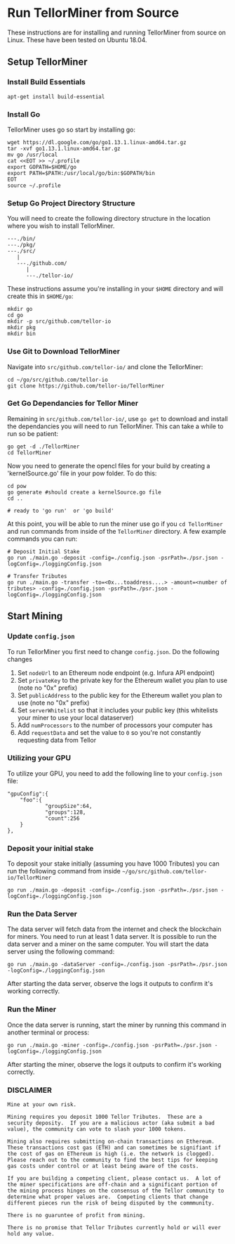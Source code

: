 # Run TellorMiner from Source
These instructions are for installing and running TellorMiner from source on Linux. These have been tested on Ubuntu 18.04.

## Setup TellorMiner
### Install Build Essentials
```
apt-get install build-essential
```
### Install Go
TellorMiner uses go so start by installing go:
```
wget https://dl.google.com/go/go1.13.1.linux-amd64.tar.gz
tar -xvf go1.13.1.linux-amd64.tar.gz
mv go /usr/local
cat <<EOT >> ~/.profile
export GOPATH=$HOME/go
export PATH=$PATH:/usr/local/go/bin:$GOPATH/bin
EOT
source ~/.profile
```

### Setup Go Project Directory Structure
You will need to create the following directory structure in the location where you wish to install TellorMiner.
```
---./bin/
---./pkg/
---./src/
   |
   ---./github.com/
      |
      ---./tellor-io/
```
These instructions assume you're installing in your `$HOME` directory and will create this in `$HOME/go`:
```
mkdir go
cd go
mkdir -p src/github.com/tellor-io
mkdir pkg
mkdir bin
```

### Use Git to Download TellorMiner
Navigate into `src/github.com/tellor-io/` and clone the TellorMiner:
```
cd ~/go/src/github.com/tellor-io
git clone https://github.com/tellor-io/TellorMiner
```

### Get Go Dependancies for Tellor Miner
Remaining in `src/github.com/tellor-io/`, use `go get` to download and install the dependancies you will need to run TellorMiner. This can take a while to run so be patient:
```
go get -d ./TellorMiner
cd TellorMiner
```

Now you need to generate the opencl files for your build by creating a 'kernelSource.go' file in your pow folder.  To do this:

```
cd pow
go generate #should create a kernelSource.go file
cd ..

# ready to 'go run'  or 'go build'
```
At this point, you will be able to run the miner use go if you `cd TellorMiner` and run commands from inside of the `TellorMiner` directory. A few example commands you can run:
```
# Deposit Initial Stake
go run ./main.go -deposit -config=./config.json -psrPath=./psr.json -logConfig=./loggingConfig.json

# Transfer Tributes
go run ./main.go -transfer -to=<0x...toaddress....> -amount=<number of tributes> -config=./config.json -psrPath=./psr.json -logConfig=./loggingConfig.json
```

## Start Mining
### Update `config.json`
To run TellorMiner you first need to change `config.json`. Do the following changes
1. Set `nodeUrl` to an Ethereum node endpoint (e.g. Infura API endpoint)
2. Set `privateKey` to the private key for the Ethereum wallet you plan to use (note no "0x" prefix)
3. Set `publicAddress` to the public key for the Ethereum wallet you plan to use (note no "0x" prefix)
4. Set `serverWhitelist` so that it includes your public key (this whitelists your miner to use your local dataserver)
5. Add `numProcessors` to the number of processors your computer has
6. Add `requestData` and set the value to `0` so you're not constantly requesting data from Tellor

### Utilizing your GPU
To utilize your GPU, you need to add the following line to your `config.json` file:
 
    "gpuConfig":{
        "foo":{
                "groupSize":64,
                "groups":128,
                "count":256
        }
    },


### Deposit your initial stake
To deposit your stake initially (assuming you have 1000 Tributes) you can run the following command from inside `~/go/src/github.com/tellor-io/TellorMiner`
```
go run ./main.go -deposit -config=./config.json -psrPath=./psr.json -logConfig=./loggingConfig.json
```

### Run the Data Server
The data server will fetch data from the internet and check the blockchain for miners. You need to run at least 1 data server. It is possible to run the data server and a miner on the same computer. You will start the data server using the following command:
```
go run ./main.go -dataServer -config=./config.json -psrPath=./psr.json -logConfig=./loggingConfig.json
```
After starting the data server, observe the logs it outputs to confirm it's working correctly.

### Run the Miner
Once the data server is running, start the miner by running this command in another terminal or process:
```
go run ./main.go -miner -config=./config.json -psrPath=./psr.json -logConfig=./loggingConfig.json
```
After starting the miner, observe the logs it outputs to confirm it's working correctly.

### DISCLAIMER


    Mine at your own risk.  

    Mining requires you deposit 1000 Tellor Tributes.  These are a security deposity.  If you are a malicious actor (aka submit a bad value), the community can vote to slash your 1000 tokens.  

    Mining also requires submitting on-chain transactions on Ethereum.  These transactions cost gas (ETH) and can sometimes be signifiant if the cost of gas on EThereum is high (i.e. the network is clogged).  Please reach out to the community to find the best tips for keeping gas costs under control or at least being aware of the costs. 

    If you are building a competing client, please contact us.  A lot of the miner specifications are off-chain and a significant portion of the mining process hinges on the consensus of the Tellor community to determine what proper values are.  Competing clients that change different pieces run the risk of being disputed by the commmunity.  

    There is no guaruntee of profit from mining. 

    There is no promise that Tellor Tributes currently hold or will ever hold any value. 